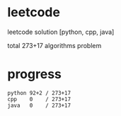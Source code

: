 # leetcode
leetcode solution [python, cpp, java]

total 273+17 algorithms problem
# progress	
	python 92+2 / 273+17
	cpp    0    / 273+17
	java   0    / 273+17
